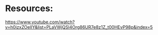 # Resources:
https://www.youtube.com/watch?v=h0izxZOelIY&list=PLaVWjQSl4Org86UR7e8z1Z_t00HEvP98p&index=5
